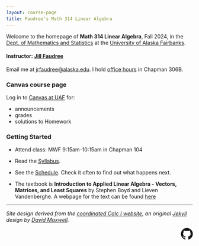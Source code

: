 ```yaml
---
layout: course-page
title: Faudree's Math 314 Linear Algebra
---
```


Welcome to the homepage of **Math 314 Linear Algebra**, Fall 2024, in the [Dept. of Mathematics and Statistics](http://www.uaf.edu/dms/) at the [University of Alaska Fairbanks](http://www.uaf.edu/).

#### Instructor:  [Jill Faudree](http://jrfaudree.github.io/)

Email me at [jrfaudree@alaska.edu](mailto:jrfaudree@alaska.edu).  I hold [office hours](https://docs.google.com/spreadsheets/d/1o710N0-GCNc8ICkVuf-IIC80N04p9w9wGnPADjhTMv0/edit?usp=sharing) in Chapman 306B.

### Canvas course page

Log in to [Canvas at UAF](https://canvas.alaska.edu/courses/21607) for:

  * announcements
  * grades
  * solutions to Homework

### Getting Started

* Attend class: MWF 9:15am-10:15am in Chapman 104 

* Read the [Syllabus](assets/general/M314f2024_syllabus.pdf).

* See the [Schedule](https://docs.google.com/spreadsheets/d/1qqB14JeoykBQjJZun5sqWzKMh30r3YieghTlAxpul3E/pubhtml?gid=0&single=true).  Check it often to find out what happens next.

* The textbook is **Introduction to Applied Linear Algebra - Vectors, Matrices, and Least Squares** by Stephen Boyd and Lieven Vandenberghe. A webpage for the text can be found [here](https://web.stanford.edu/~boyd/vmls/)

---
_Site design derived from the [coordinated Calc I website](https://uaf-math251.github.io/), an original [Jekyll](https://jekyllrb.com/) design by [David Maxwell](https://damaxwell.github.io/)._

[<img src="assets/images/GitHub-Mark-32px.png" align="right">](https://github.com/jrfaudree/GradGT "github repository for this site")
